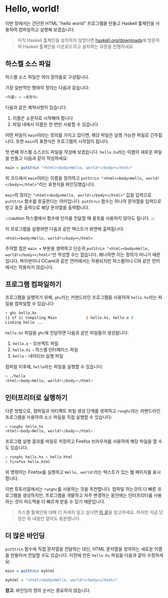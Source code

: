 # Hello, world!

이번 장에서는 간단한 HTML "hello world" 프로그램을 만들고 Haskell 툴체인을 사용하여 컴파일하고 실행해 보겠습니다.

> 아직 Haskell 툴체인을 설치하지 않았다면
> [haskell.org/downloads](https://haskell.org/downloads)에 방문하여
> Haskell 툴체인을 다운로드하고 설치하는 과정을 진행하세요.

## 하스켈 소스 파일

하스켈 소스 파일은 여러 정의들로 구성됩니다.

가장 일반적인 형태의 정의는 다음과 같습니다:

```haskell
<이름> = <표현식>
```

다음과 같은 제약사항이 있습니다:

1. 이름은 소문자로 시작해야 합니다
2. 파일 내에서 이름은 한 번만 사용할 수 있습니다

어떤 파일이 `main`이라는 정의를 가지고 있다면, 해당 파일은 실행 가능한 파일로 간주됩니다.
또한 `main`의 표현식은 프로그램의 시작점이 됩니다.

첫 번째 하스켈 소스코드 파일을 작성해 보겠습니다. `hello.hs`라는 이름의 새로운 파일을 만들고 다음과 같이 작성하세요:

```haskell
main = putStrLn "<html><body>Hello, world!</body></html>"
```

위 코드에서 `main`이라는 이름을 정의하고 `putStrLn "<html><body>Hello, world!</body></html>"`라는 표현식을 바인딩했습니다.

`main`의 정의는 `"<html><body>Hello, world!</body></html>"` 값을 입력으로 `putStrLn` 함수를 호출한다는 의미입니다.
`putStrLn` 함수는 하나의 문자열을 입력으로 받고 표준 출력으로 해당 문자열을 출력합니다.

:::caution
하스켈에서 함수에 인자를 전달할 때 괄호를 사용하지 않아도 됩니다.
:::

이 프로그램을 실행하면 다음과 같은 텍스트가 화면에 출력됩니다:

```
<html><body>Hello, world!</body></html>
```

주의할 점은 `main =` 부분을 생략하고 단순히 `putStrLn "<html><body>Hello, world!</body></html>"`만 작성할 수는 없습니다.
왜나하면 이는 정의가 아니기 때문입니다.
파이썬이나 OCaml과 같은 언어에서는 허용되지만 하스켈이나 C와 같은 언어에서는 허용되지 않습니다.

## 프로그램 컴파일하기

프로그램을 실행하기 위해, `ghc`라는 커맨드라인 프로그램을 사용하여 `hello.hs`라는 파일을 컴파일할 수 있습니다:

```sh
> ghc hello.hs
[1 of 1] Compiling Main             ( hello.hs, hello.o )
Linking hello ...
```

`hello.hs` 파일을 `ghc`에 전달하면 다음과 같은 파일들이 생성됩니다:

1. `hello.o` - 오브젝트 파일
2. `hello.hi` - 하스켈 인터페이스 파일
3. `hello` - 네이티브 실행 파일

컴파일 이후에, `hello`라는 파일을 실행할 수 있습니다:

```sh
> ./hello
<html><body>Hello, world!</body></html>
```

## 인터프리터로 실행하기

다른 방법으로, 컴파일과 아티팩트 파일 생성 단계를 생략하고 `runghc`라는 커맨드라인 프로그램을 사용하여 소스 파일을 직접 실행할 수 있습니다:

```sh
> runghc hello.hs
<html><body>Hello, world!</body></html>
```

프로그램 실행 결과를 파일로 저장하고 Firefox 브라우저를 사용하여 해당 파일을 열 수도 있습니다.

```sh
> runghc hello.hs > hello.html
> firefox hello.html
```

위 명령어는 Firefox를 실행하고 `Hello, world!`라는 텍스트가 있는 웹 페이지를 표시합니다.

이번 튜토리얼에서는 `runghc`를 사용하는 것을 추천합니다. 컴파일 하는것이 더 빠른 프로그램을 생성하지만,
프로그램을 개발하고 자주 변경하는 동안에는 인터프리터를 사용하는 것이 피드백을 더 빠르게 받을 수 있기 때문입니다.

> 하스켈 툴체인에 대해 더 자세히 알고 싶다면 [이 글](https://gilmi.me/blog/post/2021/08/14/hs-core-tools)을 참고하세요.
> 하지만 지금 당장은 위 내용만 알아도 충분합니다.

## 더 많은 바인딩

`putStrLn` 함수에 직접 문자열을 전달하는 대신, HTML 문자열을 정의하는 새로운 이름을 만들어서 전달할 수도 있습니다.
이전에 만든 `hello.hs` 파일을 다음과 같이 수정하세요:

```haskell
main = putStrLn myhtml

myhtml = "<html><body>Hello, world!</body></html>"
```

**참고**: 바인딩의 정의 순서는 중요하지 않습니다.
